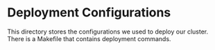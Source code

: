 # Deployment Configurations
This directory stores the configurations we used to deploy our cluster. There is a Makefile that contains deployment commands.